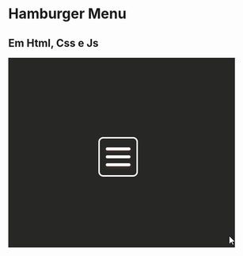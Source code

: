 # Hamburger Menu
## Em Html, Css e Js

![hamburger](https://raw.githubusercontent.com/diegobaena89/CSS30Days/main/05Day_hamburguer%20menu/menu.gif)
